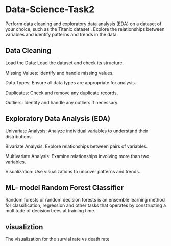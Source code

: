 # Data-Science-Task2
Perform data cleaning and exploratory data analysis (EDA) on a dataset of your choice, such as the Titanic dataset . Explore the relationships between variables and identify patterns and trends in the data.

## Data Cleaning
Load the Data: Load the dataset and check its structure.

Missing Values: Identify and handle missing values.

Data Types: Ensure all data types are appropriate for analysis.

Duplicates: Check and remove any duplicate records.

Outliers: Identify and handle any outliers if necessary.

## Exploratory Data Analysis (EDA)
Univariate Analysis: Analyze individual variables to understand their distributions.

Bivariate Analysis: Explore relationships between pairs of variables.

Multivariate Analysis: Examine relationships involving more than two variables.

Visualization: Use visualizations to uncover patterns and trends.

## ML- model Random Forest Classifier
Random forests or random decision forests is an ensemble learning method for classification, regression and other tasks that operates by constructing a multitude of decision trees at training time. 

## visualiztion
 The visualization for the survial rate vs death rate
